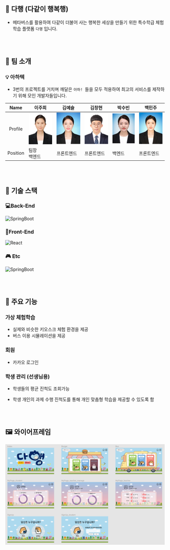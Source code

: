 ## 🚌 다행 (다같이 행복행)

- 메타버스를 활용하여 다같이 더불어 사는 행복한 세상을 만들기 위한 특수학급 체험학습 플랫폼 `다행` 입니다.


<br />

<br />



## 🧐 팀 소개

### 💡 아하텍

- 3번의 프로젝트를 거치며 깨달은 `아하! `들을 모두 적용하여 최고의 서비스를 제작하기 위해 모인 개발자들입니다.

|   Name   | 이주희           | 김예슬     | 김창현     | 박수빈 | 백민주     |
| :------: | ---------------- | ---------- | ---------- | ------ | ---------- |
| Profile  | ![p1](README.assets/p1.jpg) | ![p2](README.assets/p2.jpg) | ![p3](README.assets/p3.jpg) | ![p4](README.assets/p4.jpg) | ![p5](README.assets/p5.jpg) |
| Position | 팀장<br />백엔드 | 프론트엔드 | 프론트엔드 | 백엔드 | 프론트엔드 |


<br />

<br />


## 🔧 기술 스택

### 💻Back-End

![SpringBoot](https://img.shields.io/badge/SpringBoot-2.4.2-6DB33F?Style=flat&logo=Spring&logoColor=6DB33F)

### 🎨Front-End

![React](https://img.shields.io/badge/React-17.0.1-61DAFB?Style=flat&logo=React&logoColor=61DAFB)

### 🎮 Etc

![SpringBoot](https://img.shields.io/badge/Unity-2.4.2-000000?Style=flat&logo=Unity&logoColor=ffffff)


<br />

<br />



## 📜 주요 기능

### 가상 체험학습

- 실제와 비슷한 키오스크 체험 환경을 제공
- 버스 이용 시뮬레이션을 제공

### 회원 

- 카카오 로그인

### 학생 관리 (선생님용)

- 학생들의 평균 진척도 조회가능

- 학생 개인의 과제 수행 진척도를 통해 개인 맞춤형 학습을 제공할 수 있도록 함

  


<br />

<br />

## 🖼 와이어프레임

![wireframe](README.assets/wireframe.PNG)

